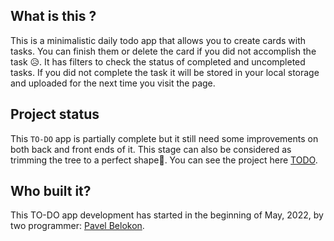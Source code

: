 ## What is this ?
This is a minimalistic daily todo app that allows you to create cards with tasks. You can finish them or delete the card if you did not accomplish the task 😥. It has filters to check the status of completed and uncompleted tasks. If you did not complete the task it will be stored in your local storage and uploaded for the next time you visit the page.

## Project status
This `TO-DO` app is partially complete but it  still need some improvements on both back and front ends of it. This stage can also be considered as trimming the tree to a perfect shape🌳. You can see the project here [TODO](https://mellow-sable-673c49.netlify.app/).

## Who built it?
This TO-DO app development has started in the beginning of May, 2022, by two programmer: [Pavel Belokon](https://github.com/pbelokon).
